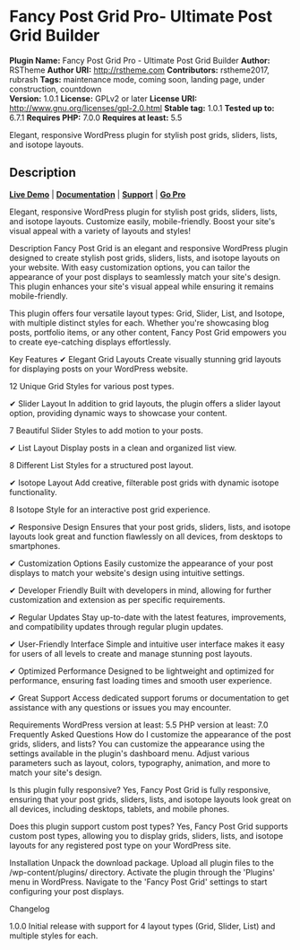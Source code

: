 # Fancy Post Grid Pro- Ultimate Post Grid Builder #
  
**Plugin Name:** Fancy Post Grid Pro - Ultimate Post Grid Builder
**Author:** RSTheme 
**Author URI:** http://rstheme.com 
**Contributors:** rstheme2017, rubrash
**Tags:** maintenance mode, coming soon, landing page, under construction, countdown   
**Version:** 1.0.1
**License:** GPLv2 or later
**License URI:** http://www.gnu.org/licenses/gpl-2.0.html 
**Stable tag:** 1.0.1
**Tested up to:** 6.7.1
**Requires PHP:** 7.0.0
**Requires at least:** 5.5

Elegant, responsive WordPress plugin for stylish post grids, sliders, lists, and isotope layouts.

## Description ##

[__Live Demo__](https://plugins.rstheme.com/fancy-post-grid/) | [__Documentation__](https://plugins.rstheme.com/fancy-post-grid/) | [__Support__](https://rstheme.com/support) | [__Go Pro__](https://plugins.rstheme.com/fancy-post-grid/)

Elegant, responsive WordPress plugin for stylish post grids, sliders, lists, and isotope layouts. Customize easily, mobile-friendly. Boost your site's visual appeal with a variety of layouts and styles!

Description
Fancy Post Grid is an elegant and responsive WordPress plugin designed to create stylish post grids, sliders, lists, and isotope layouts on your website. With easy customization options, you can tailor the appearance of your post displays to seamlessly match your site's design. This plugin enhances your site's visual appeal while ensuring it remains mobile-friendly.

This plugin offers four versatile layout types: Grid, Slider, List, and Isotope, with multiple distinct styles for each. Whether you're showcasing blog posts, portfolio items, or any other content, Fancy Post Grid empowers you to create eye-catching displays effortlessly.

Key Features
✔ Elegant Grid Layouts
Create visually stunning grid layouts for displaying posts on your WordPress website.

12 Unique Grid Styles for various post types.

✔ Slider Layout
In addition to grid layouts, the plugin offers a slider layout option, providing dynamic ways to showcase your content.

7 Beautiful Slider Styles to add motion to your posts.

✔ List Layout
Display posts in a clean and organized list view.

8 Different List Styles for a structured post layout.

✔ Isotope Layout
Add creative, filterable post grids with dynamic isotope functionality.

8 Isotope Style for an interactive post grid experience.

✔ Responsive Design
Ensures that your post grids, sliders, lists, and isotope layouts look great and function flawlessly on all devices, from desktops to smartphones.

✔ Customization Options
Easily customize the appearance of your post displays to match your website's design using intuitive settings.

✔ Developer Friendly
Built with developers in mind, allowing for further customization and extension as per specific requirements.

✔ Regular Updates
Stay up-to-date with the latest features, improvements, and compatibility updates through regular plugin updates.

✔ User-Friendly Interface
Simple and intuitive user interface makes it easy for users of all levels to create and manage stunning post layouts.

✔ Optimized Performance
Designed to be lightweight and optimized for performance, ensuring fast loading times and smooth user experience.

✔ Great Support
Access dedicated support forums or documentation to get assistance with any questions or issues you may encounter.

Requirements
WordPress version at least: 5.5
PHP version at least: 7.0
Frequently Asked Questions
How do I customize the appearance of the post grids, sliders, and lists?
You can customize the appearance using the settings available in the plugin's dashboard menu. Adjust various parameters such as layout, colors, typography, animation, and more to match your site's design.

Is this plugin fully responsive?
Yes, Fancy Post Grid is fully responsive, ensuring that your post grids, sliders, lists, and isotope layouts look great on all devices, including desktops, tablets, and mobile phones.

Does this plugin support custom post types?
Yes, Fancy Post Grid supports custom post types, allowing you to display grids, sliders, lists, and isotope layouts for any registered post type on your WordPress site.

Installation
Unpack the download package.
Upload all plugin files to the /wp-content/plugins/ directory.
Activate the plugin through the 'Plugins' menu in WordPress.
Navigate to the 'Fancy Post Grid' settings to start configuring your post displays.

Changelog

1.0.0
Initial release with support for 4 layout types (Grid, Slider, List) and multiple styles for each.